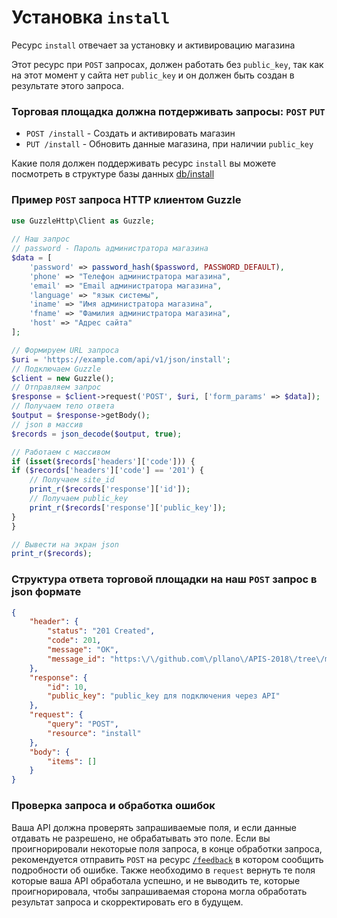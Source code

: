 # Установка `install`
Ресурс `install` отвечает за установку и активировацию магазина

Этот ресурс при `POST` запросах, должен работать без `public_key`, так как на этот момент у сайта нет `public_key` и он должен быть создан в результате этого запроса.
 
### Торговая площадка должна потдерживать запросы: `POST` `PUT`
- `POST /install` - Создать и активировать магазин
- `PUT /install` - Обновить данные магазина, при наличии `public_key`
 
Какие поля должен поддерживать ресурс `install` вы можете посмотреть в структуре базы данных [db/install](https://github.com/pllano/db.json/blob/master/db/install.md)
 
### Пример `POST` запроса HTTP клиентом Guzzle
``` php
use GuzzleHttp\Client as Guzzle;
 
// Наш запрос
// password - Пароль администратора магазина
$data = [
    'password' => password_hash($password, PASSWORD_DEFAULT),
    'phone' => "Телефон администратора магазина",
    'email' => "Email администратора магазина",
    'language' => "язык системы",
    'iname' => "Имя администратора магазина",
    'fname' => "Фамилия администратора магазина",
    'host' => "Адрес сайта"
];

// Формируем URL запроса
$uri = 'https://example.com/api/v1/json/install';
// Подключаем Guzzle
$client = new Guzzle();
// Отправляем запрос
$response = $client->request('POST', $uri, ['form_params' => $data]);
// Получаем тело ответа
$output = $response->getBody();
// json в массив
$records = json_decode($output, true);

// Работаем с массивом
if (isset($records['headers']['code'])) {
if ($records['headers']['code'] == '201') {
    // Получаем site_id
    print_r($records['response']['id']);
    // Получаем public_key
    print_r($records['response']['public_key']);
}
}
```
``` php
// Вывести на экран json
print_r($records);
```
### Структура ответа торговой площадки на наш `POST` запрос в json формате
```json
{
    "header": {
        "status": "201 Created",
        "code": 201,
        "message": "OK",
        "message_id": "https:\/\/github.com\/pllano\/APIS-2018\/tree\/master\/http-codes\/201.md"
    },
    "response": {
        "id": 10,
        "public_key": "public_key для подключения через API"
    },
    "request": {
        "query": "POST",
        "resource": "install"
    },
    "body": {
        "items": []
    }
}
```
### Проверка запроса и обработка ошибок
Ваша API должна проверять запрашиваемые поля, и если данные отдавать не разрешено, не обрабатывать это поле. Если вы проигнорировали некоторые поля запроса, в конце обработки запроса, рекомендуется отправить `POST` на ресурс [`/feedback`](https://github.com/pllano/APIS-2018/blob/master/resource/feedback.md) в котором сообщить подробности об ошибке. Также необходимо в `request` вернуть те поля которые ваша API обработала успешно, и не выводить те, которые проигнорировала, чтобы запрашиваемая сторона могла обработать результат запроса и скорректировать его в будущем.

